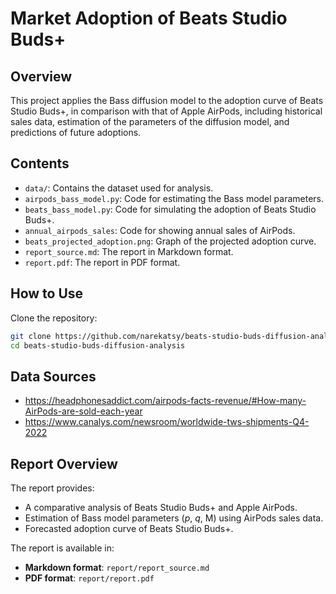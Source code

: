 # Market Adoption of Beats Studio Buds+

## Overview
This project applies the Bass diffusion model to the adoption curve of Beats Studio Buds+, in comparison with that of Apple AirPods, including historical sales data, estimation of the parameters of the diffusion model, and predictions of future adoptions.

## Contents
- `data/`: Contains the dataset used for analysis.
- `airpods_bass_model.py`: Code for estimating the Bass model parameters.
- `beats_bass_model.py`: Code for simulating the adoption of Beats Studio Buds+.
- `annual_airpods_sales`: Code for showing annual sales of AirPods.
- `beats_projected_adoption.png`: Graph of the projected adoption curve.
- `report_source.md`: The report in Markdown format.
- `report.pdf`: The report in PDF format.

## How to Use
Clone the repository:
   ```bash
   git clone https://github.com/narekatsy/beats-studio-buds-diffusion-analysis
   cd beats-studio-buds-diffusion-analysis
   ```

## Data Sources
- https://headphonesaddict.com/airpods-facts-revenue/#How-many-AirPods-are-sold-each-year
- https://www.canalys.com/newsroom/worldwide-tws-shipments-Q4-2022

## Report Overview
The report provides:

- A comparative analysis of Beats Studio Buds+ and Apple AirPods.
- Estimation of Bass model parameters (*p*, *q*, M) using AirPods sales data.
- Forecasted adoption curve of Beats Studio Buds+.

The report is available in:

- **Markdown format**: `report/report_source.md`
- **PDF format**: `report/report.pdf`
